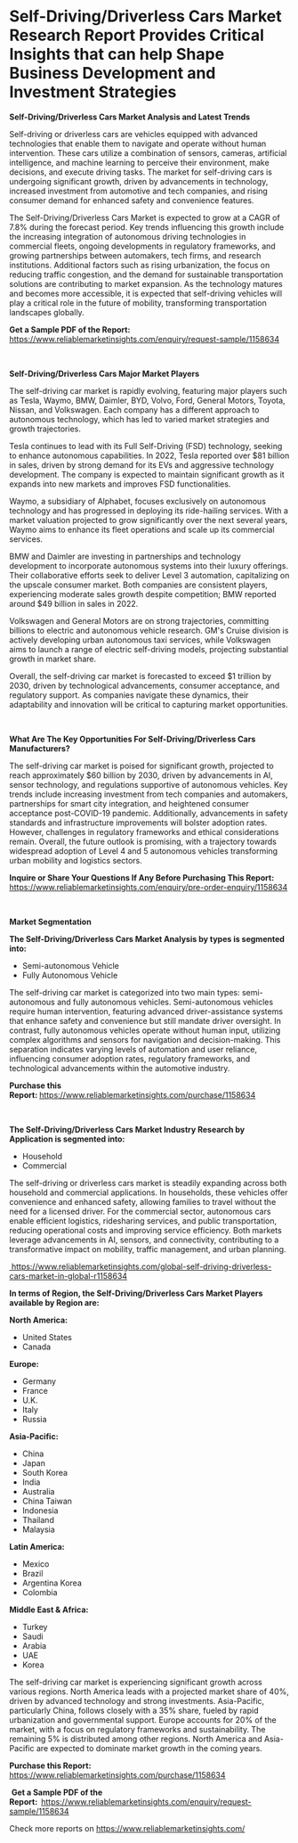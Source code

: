 <p><h1>Self-Driving/Driverless Cars Market Research Report Provides Critical Insights that can help Shape Business Development and Investment Strategies</h1></p><p><strong>Self-Driving/Driverless Cars Market Analysis and Latest Trends</strong></p>
<p><p>Self-driving or driverless cars are vehicles equipped with advanced technologies that enable them to navigate and operate without human intervention. These cars utilize a combination of sensors, cameras, artificial intelligence, and machine learning to perceive their environment, make decisions, and execute driving tasks. The market for self-driving cars is undergoing significant growth, driven by advancements in technology, increased investment from automotive and tech companies, and rising consumer demand for enhanced safety and convenience features.</p><p>The Self-Driving/Driverless Cars Market is expected to grow at a CAGR of 7.8% during the forecast period. Key trends influencing this growth include the increasing integration of autonomous driving technologies in commercial fleets, ongoing developments in regulatory frameworks, and growing partnerships between automakers, tech firms, and research institutions. Additional factors such as rising urbanization, the focus on reducing traffic congestion, and the demand for sustainable transportation solutions are contributing to market expansion. As the technology matures and becomes more accessible, it is expected that self-driving vehicles will play a critical role in the future of mobility, transforming transportation landscapes globally.</p></p>
<p><strong>Get a Sample PDF of the Report:&nbsp;</strong> <a href="https://www.reliablemarketinsights.com/enquiry/request-sample/1158634?utm_campaign=3221&utm_medium=2&utm_source=Github&utm_content=ia&utm_term=22032025&utm_id=self-drivingdriverless-cars">https://www.reliablemarketinsights.com/enquiry/request-sample/1158634</a></p>
<p>&nbsp;</p>
<p><strong>Self-Driving/Driverless Cars Major Market Players</strong></p>
<p><p>The self-driving car market is rapidly evolving, featuring major players such as Tesla, Waymo, BMW, Daimler, BYD, Volvo, Ford, General Motors, Toyota, Nissan, and Volkswagen. Each company has a different approach to autonomous technology, which has led to varied market strategies and growth trajectories. </p><p>Tesla continues to lead with its Full Self-Driving (FSD) technology, seeking to enhance autonomous capabilities. In 2022, Tesla reported over $81 billion in sales, driven by strong demand for its EVs and aggressive technology development. The company is expected to maintain significant growth as it expands into new markets and improves FSD functionalities.</p><p>Waymo, a subsidiary of Alphabet, focuses exclusively on autonomous technology and has progressed in deploying its ride-hailing services. With a market valuation projected to grow significantly over the next several years, Waymo aims to enhance its fleet operations and scale up its commercial services.</p><p>BMW and Daimler are investing in partnerships and technology development to incorporate autonomous systems into their luxury offerings. Their collaborative efforts seek to deliver Level 3 automation, capitalizing on the upscale consumer market. Both companies are consistent players, experiencing moderate sales growth despite competition; BMW reported around $49 billion in sales in 2022.</p><p>Volkswagen and General Motors are on strong trajectories, committing billions to electric and autonomous vehicle research. GM's Cruise division is actively developing urban autonomous taxi services, while Volkswagen aims to launch a range of electric self-driving models, projecting substantial growth in market share.</p><p>Overall, the self-driving car market is forecasted to exceed $1 trillion by 2030, driven by technological advancements, consumer acceptance, and regulatory support. As companies navigate these dynamics, their adaptability and innovation will be critical to capturing market opportunities.</p></p>
<p>&nbsp;</p>
<p><strong>What Are The Key Opportunities For Self-Driving/Driverless Cars Manufacturers?</strong></p>
<p><p>The self-driving car market is poised for significant growth, projected to reach approximately $60 billion by 2030, driven by advancements in AI, sensor technology, and regulations supportive of autonomous vehicles. Key trends include increasing investment from tech companies and automakers, partnerships for smart city integration, and heightened consumer acceptance post-COVID-19 pandemic. Additionally, advancements in safety standards and infrastructure improvements will bolster adoption rates. However, challenges in regulatory frameworks and ethical considerations remain. Overall, the future outlook is promising, with a trajectory towards widespread adoption of Level 4 and 5 autonomous vehicles transforming urban mobility and logistics sectors.</p></p>
<p><strong>Inquire or Share Your Questions If Any Before Purchasing This Report:</strong> <a href="https://www.reliablemarketinsights.com/enquiry/pre-order-enquiry/1158634?utm_campaign=3221&utm_medium=2&utm_source=Github&utm_content=ia&utm_term=22032025&utm_id=self-drivingdriverless-cars">https://www.reliablemarketinsights.com/enquiry/pre-order-enquiry/1158634</a></p>
<p>&nbsp;</p>
<p><strong>Market Segmentation</strong></p>
<p><strong>The Self-Driving/Driverless Cars Market Analysis by types is segmented into:</strong></p>
<p><ul><li>Semi-autonomous Vehicle</li><li>Fully Autonomous Vehicle</li></ul></p>
<p><p>The self-driving car market is categorized into two main types: semi-autonomous and fully autonomous vehicles. Semi-autonomous vehicles require human intervention, featuring advanced driver-assistance systems that enhance safety and convenience but still mandate driver oversight. In contrast, fully autonomous vehicles operate without human input, utilizing complex algorithms and sensors for navigation and decision-making. This separation indicates varying levels of automation and user reliance, influencing consumer adoption rates, regulatory frameworks, and technological advancements within the automotive industry.</p></p>
<p><strong>Purchase this Report:&nbsp;</strong><a href="https://www.reliablemarketinsights.com/purchase/1158634?utm_campaign=3221&utm_medium=2&utm_source=Github&utm_content=ia&utm_term=22032025&utm_id=self-drivingdriverless-cars">https://www.reliablemarketinsights.com/purchase/1158634</a></p>
<p>&nbsp;</p>
<p><strong>The Self-Driving/Driverless Cars Market Industry Research by Application is segmented into:</strong></p>
<p><ul><li>Household</li><li>Commercial</li></ul></p>
<p><p>The self-driving or driverless cars market is steadily expanding across both household and commercial applications. In households, these vehicles offer convenience and enhanced safety, allowing families to travel without the need for a licensed driver. For the commercial sector, autonomous cars enable efficient logistics, ridesharing services, and public transportation, reducing operational costs and improving service efficiency. Both markets leverage advancements in AI, sensors, and connectivity, contributing to a transformative impact on mobility, traffic management, and urban planning.</p></p>
<p><a href="https://www.reliablemarketinsights.com/global-self-driving-driverless-cars-market-in-global-r1158634?utm_campaign=3221&utm_medium=2&utm_source=Github&utm_content=ia&utm_term=22032025&utm_id=self-drivingdriverless-cars">&nbsp;https://www.reliablemarketinsights.com/global-self-driving-driverless-cars-market-in-global-r1158634</a></p>
<p><strong>In terms of Region, the Self-Driving/Driverless Cars Market Players available by Region are:</strong></p>
<p>
    <p> <strong> North America: </strong>
        <ul>
            <li>United States</li>
            <li>Canada</li>
        </ul>
        </p> 
    <p> <strong> Europe: </strong>
        <ul>
            <li>Germany</li>
            <li>France</li>
            <li>U.K.</li>
            <li>Italy</li>
            <li>Russia</li>
        </ul>
        </p> 
    <p> <strong> Asia-Pacific: </strong>
        <ul>
            <li>China</li>
            <li>Japan</li>
            <li>South Korea</li>
            <li>India</li>
            <li>Australia</li>
            <li>China Taiwan</li>
            <li>Indonesia</li>
            <li>Thailand</li>
            <li>Malaysia</li>
        </ul>
        </p> 
    <p> <strong> Latin America: </strong>
        <ul>
            <li>Mexico</li>
            <li>Brazil</li>
            <li>Argentina Korea</li>
            <li>Colombia</li>
        </ul>
        </p> 
    <p> <strong> Middle East & Africa: </strong>
        <ul>
            <li>Turkey</li>
            <li>Saudi</li>
            <li>Arabia</li>
            <li>UAE</li>
            <li>Korea</li>
        </ul>
    </p>
    </p>
<p><p>The self-driving car market is experiencing significant growth across various regions. North America leads with a projected market share of 40%, driven by advanced technology and strong investments. Asia-Pacific, particularly China, follows closely with a 35% share, fueled by rapid urbanization and governmental support. Europe accounts for 20% of the market, with a focus on regulatory frameworks and sustainability. The remaining 5% is distributed among other regions. North America and Asia-Pacific are expected to dominate market growth in the coming years.</p></p>
<p><strong>Purchase this Report: </strong><a href="https://www.reliablemarketinsights.com/purchase/1158634?utm_campaign=3221&utm_medium=2&utm_source=Github&utm_content=ia&utm_term=22032025&utm_id=self-drivingdriverless-cars">https://www.reliablemarketinsights.com/purchase/1158634</a></p>
<p>&nbsp;<strong>Get a Sample PDF of the Report:&nbsp;&nbsp;</strong><a href="https://www.reliablemarketinsights.com/enquiry/request-sample/1158634?utm_campaign=3221&utm_medium=2&utm_source=Github&utm_content=ia&utm_term=22032025&utm_id=self-drivingdriverless-cars">https://www.reliablemarketinsights.com/enquiry/request-sample/1158634</a></p>
<p><strong></strong></p>
<p>Check more reports on <a href="https://www.reliablemarketinsights.com/?utm_campaign=3221&utm_medium=2&utm_source=Github&utm_content=ia&utm_term=22032025&utm_id=self-drivingdriverless-cars">https://www.reliablemarketinsights.com/</a></p>